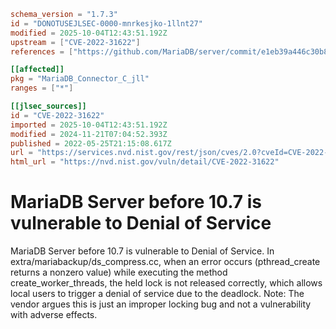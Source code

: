 ```toml
schema_version = "1.7.3"
id = "DONOTUSEJLSEC-0000-mnrkesjko-1llnt27"
modified = 2025-10-04T12:43:51.192Z
upstream = ["CVE-2022-31622"]
references = ["https://github.com/MariaDB/server/commit/e1eb39a446c30b8459c39fd7f2ee1c55a36e97d2", "https://jira.mariadb.org/browse/MDEV-26561", "https://jira.mariadb.org/browse/MDEV-26561?filter=-2", "https://jira.mariadb.org/browse/MDEV-26574", "https://security.netapp.com/advisory/ntap-20220707-0006/", "https://github.com/MariaDB/server/commit/e1eb39a446c30b8459c39fd7f2ee1c55a36e97d2", "https://jira.mariadb.org/browse/MDEV-26561", "https://jira.mariadb.org/browse/MDEV-26561?filter=-2", "https://jira.mariadb.org/browse/MDEV-26574", "https://security.netapp.com/advisory/ntap-20220707-0006/"]

[[affected]]
pkg = "MariaDB_Connector_C_jll"
ranges = ["*"]

[[jlsec_sources]]
id = "CVE-2022-31622"
imported = 2025-10-04T12:43:51.192Z
modified = 2024-11-21T07:04:52.393Z
published = 2022-05-25T21:15:08.617Z
url = "https://services.nvd.nist.gov/rest/json/cves/2.0?cveId=CVE-2022-31622"
html_url = "https://nvd.nist.gov/vuln/detail/CVE-2022-31622"
```

# MariaDB Server before 10.7 is vulnerable to Denial of Service

MariaDB Server before 10.7 is vulnerable to Denial of Service. In extra/mariabackup/ds_compress.cc, when an error occurs (pthread_create returns a nonzero value) while executing the method create_worker_threads, the held lock is not released correctly, which allows local users to trigger a denial of service due to the deadlock. Note: The vendor argues this is just an improper locking bug and not a vulnerability with adverse effects.

